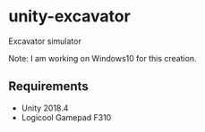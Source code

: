# unity-excavator

 Excavator simulator

Note: I am working on Windows10 for this creation.

## Requirements

- Unity 2018.4
- Logicool Gamepad F310
